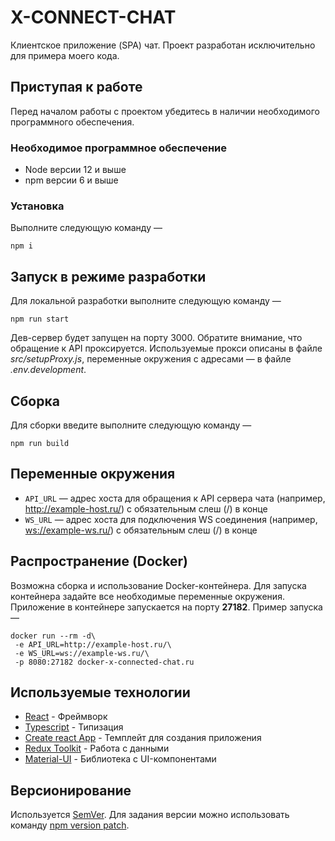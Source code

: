 # X-CONNECT-CHAT

Клиентское приложение (SPA) чат. Проект разработан исключительно для примера моего кода.

## Приступая к работе

Перед началом работы с проектом убедитесь в наличии необходимого программного обеспечения.

### Необходимое программное обеспечение

- Node версии 12 и выше
- npm версии 6 и выше

### Установка

Выполните следующую команду —

`npm i`

## Запуск в режиме разработки

Для локальной разработки выполните следующую команду —

`npm run start`

Дев-сервер будет запущен на порту 3000. Обратите внимание, что обращение к API проксируется. Используемые прокси описаны
в файле _src/setupProxy.js_, переменные окружения с адресами — в файле _.env.development_.

## Сборка

Для сборки введите выполните следующую команду —

```
npm run build
```

## Переменные окружения

- `API_URL` — адрес хоста для обращения к API сервера чата (например, <http://example-host.ru/>) с обязательным слеш (/)
  в конце
- `WS_URL` — адрес хоста для подключения WS соединения (например, <ws://example-ws.ru/>) с обязательным слеш (/) в конце

## Распространение (Docker)

Возможна сборка и использование Docker-контейнера. Для запуска контейнера задайте все необходимые переменные окружения.
Приложение в контейнере запускается на порту **27182**. Пример запуска —

```
docker run --rm -d\
 -e API_URL=http://example-host.ru/\
 -e WS_URL=ws://example-ws.ru/\
 -p 8080:27182 docker-x-connected-chat.ru
```

## Используемые технологии

- [React](https://ru.reactjs.org/) - Фреймворк
- [Typescript](https://www.typescriptlang.org/) - Типизация
- [Create react App](https://create-react-app.dev/) - Темплейт для создания приложения
- [Redux Toolkit](https://redux-toolkit.js.org/) - Работа с данными
- [Material-UI](https://material-ui.com/) - Библиотека с UI-компонентами

## Версионирование

Используется [SemVer](http://semver.org/). Для задания версии можно иcпользовать команду
[npm version patch](https://docs.npmjs.com/cli/version).
